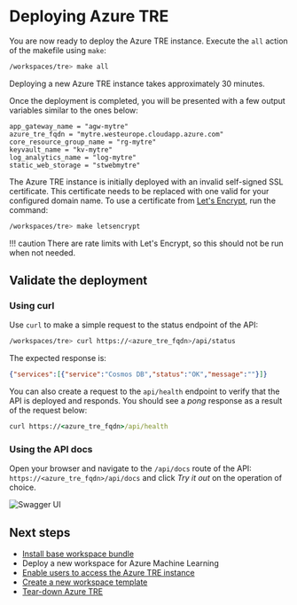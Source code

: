# Deploying Azure TRE

You are now ready to deploy the Azure TRE instance. Execute the `all` action of the makefile using `make`:

```bash
/workspaces/tre> make all
```

Deploying a new Azure TRE instance takes approximately 30 minutes.

Once the deployment is completed, you will be presented with a few output variables similar to the ones below:

```plaintext
app_gateway_name = "agw-mytre"
azure_tre_fqdn = "mytre.westeurope.cloudapp.azure.com"
core_resource_group_name = "rg-mytre"
keyvault_name = "kv-mytre"
log_analytics_name = "log-mytre"
static_web_storage = "stwebmytre"
```

The Azure TRE instance is initially deployed with an invalid self-signed SSL certificate. This certificate needs to be replaced with one valid for your configured domain name. To use a certificate from [Let's Encrypt](https://letsencrypt.org/), run the command:

```bash
/workspaces/tre> make letsencrypt
```

!!! caution
    There are rate limits with Let's Encrypt, so this should not be run when not needed.

## Validate the deployment

### Using curl

Use `curl` to make a simple request to the status endpoint of the API:

```bash
/workspaces/tre> curl https://<azure_tre_fqdn>/api/status
```

The expected response is:

```json
{"services":[{"service":"Cosmos DB","status":"OK","message":""}]}
```

You can also create a request to the `api/health` endpoint to verify that the API is deployed and responds. You should see a *pong* response as a result of the request below:

```cmd
curl https://<azure_tre_fqdn>/api/health
```

### Using the API docs

Open your browser and navigate to the `/api/docs` route of the API:  `https://<azure_tre_fqdn>/api/docs` and click *Try it out* on the operation of choice.

![Swagger UI](../../assets/quickstart_swaggerui.png)

## Next steps

* [Install base workspace bundle](installing-base-workspace.md)
* Deploy a new workspace for Azure Machine Learning
* [Enable users to access the Azure TRE instance](../auth.md#enabling-users)
* [Create a new workspace template](../../tre-workspace-authors/authoring-workspace-templates.md)
* [Tear-down Azure TRE](tear-down.md)
